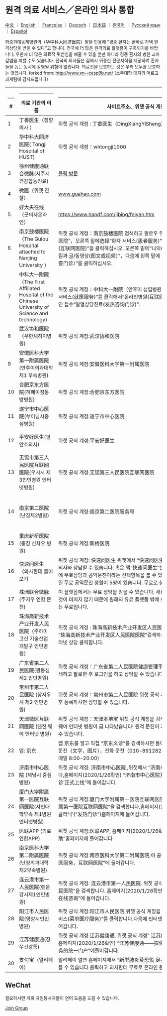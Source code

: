 # 원격 의료 서비스／온라인 의사 통합

[中文](./README.md) ｜ [English](./README-en.md) ｜ [Française](./README-fr.md) ｜ [Deutsch](./README-de.md) ｜ [日本語](./README-jp.md) ｜ [한국어](./README-kr.md)  ｜ [Русский язык](./README-ru.md)  ｜ [Español](./README-es.md)  

 화중과대동제병원의（华中科大同济医院）말을 인용해 "경증 환자는 곧바로 가택 원격상담을 받을 수 있다"고 합니다.
전국에 더 많은 원격의료 플랫폼이 구축되기를 바랍니다.
우한에 더 많은 의료적 뒷받침을 해줄 수 있을 뿐만 아니라 경증 환자의 병원 교차 감염을 피할 수도 있습니다.
전국의 의사들은 집에서 귀중한 전문지식을 제공하여 환자들을 돕는 동시에 감염될 위험이 없습니다.
의료진을 보호하는 것은 우리 모두를 보호하는 것입니다.
forked from: http://www.xn--cesp9b.net/  (소주대학 대지의 어료고 과제팀에 감사드립니다）
 
 
| <hr size=1 ALIGN=CENTER> # | <hr width = 110 size=1 ALIGN=CENTER> 의료 기관의 이름 </hr> | <hr width = 500 size=1 ALIGN=CENTER> 사이트주소、위챗 공식 계정 </hr> | <hr width = 500 size=1 ALIGN=CENTER> 서비스 내용（요금 사정）</hr> | <hr width = 100 size=1 ALIGN=CENTER> 날짜 추가 </hr>  |
|---|--------------|---------------------------|-------------------------------|-----------|
| 1 |丁香医生（정향 의사 ）|위챗 공식 계정 : 丁香医生（DingXiangYiSheng） | 신형페렴을 방비하기 위한 하는 湖北(후베이) 무려 공익 진찰 | 2020/1/24 
| 2 | 华中科大同济医院( Tongji Hospital of HUST) |위챗 공식 계정：whtongji1900 |“발열환자 전문 진료”온라인 진료 기능.경증환자 댁에서 진찰을 받을 수 있습니다.（번호에 제한을 두지 않니다）| 2020/1/24 |
| 3 | 徐州健康通联合微脉(서주시건강합동진료) |[클릭 방문](https://m.myweimai.com/hd/publish/index.f94879867f3ec5e6014bed4efec5328d.html?from=singlemessage&isappinstalled=0)|무려 온라인 진찰 | 2020/1/26| 
| 4 | 微医（위챗 진찰）| www.guahao.com |무려 진찰|2020/1/24|
| 5 |好大夫在线（굿의사온라인）|https://www.haodf.com/jibing/feiyan.htm|（비용미지)|2020/1/24|
| 6 | 南京鼓楼医院（The Gulou Hospital attached to Nanjing University ）|위챗 공식 계정：南京鼓楼医院 검색하고 팔로우 위챗 공식 계정“南京鼓楼医院”，오른쪽 밑에选择“환자 서비스(患者服务)”를 선택해서  “인터넷병원(互联网医院)”을 클릭하십시오. 오른쪽 밑에“나의(我的)”로그인한 후에“그림과 글/동영상(图文或视频）”，다음에 왼쪽 밑에 “발열 검사 진료（发热筛查门诊）”를 클릭하십시오.|온라인 발열  진료|2020/1/25|
| 7 |中科大一附院（The First Affiliated Hospital of the Chinese University of Science and technology)|위챗 공식 계정：中科大一附院（안후이 성립병원）매뉴 왼쪽 밑에“진료 서비스(就医服务)”를 클릭해서“온라인병원(互联网医院)”을방문한다.온라인 접수“발열상담진료(发热咨询门诊)”.|무려 발열상담진료. 동영상으로 진료를 받거나 직접 상담합니다.。인터넷으로 진료 리포트를 검사합니다.|2020/1/25|
|8|武汉协和医院（우한셰허이병원)|위챗 공식 계정:武汉协和医院|무료 발열상담가능|2020/1/25|
|9|安徽医科大学第一附属医院(안후이의과대학 제1 부속병원)|위챗 공식 계정:安徽医科大学第一附属医院|계정 검색하시고 팔로우(关注) 누르신다음 메뉴 왼쪽 하단 “就医服务”클릭하시고 “互联网医院”클릭하시면 됩니다|무료 상담 문의|2020/1/25|
|10|合肥京东方医院(허페이징동방병원)|위챗 공식 계정:合肥京东方医院|계정 검색하시고 팔로우(关注) 하신 다음 메뉴 왼쪽 하단에 “就医服务”클릭하시고”互联网医院”클릭하시면 무료 발열 상담 가능합니다|무료 상담|2020/1/25|
|11|遂宁市中心医院(쑤이닝시중심병원)|위챗 공식 계정:遂宁市中心医院|遂宁市中心医院온라인 병원에 들어가시고 “在线问诊”클릭하시고,”发热门诊”클릭,문의하실 의사선생님을 선택해주신후에,”图文问诊”선택하시면 됩니다.|온라인 병원 발열상담|2020/1/25|
|12|平安好医生(평안호의사)|위챗 공식 계정:平安好医生|계정 검색하시고 첫 페이지 중앙에 “疫情问诊”클릭하시고 “冠状病毒问诊”클릭하시면 됩니다|크로나바아러스 상담해드립니다|2020/1/25|
|13|无锡市第三人民医院互联网医院(우시시 제3인민병원 인터넷병원) |위챗 공식 계정:无锡第三人民医院互联网医院|계정 검색하고 구독 누르신다음 첫 페이지에 “图文问诊”이랑 “视频问诊”이 있습니다. |두가지 방식으로 상담 받으 실수 있음|2020/1/25|
|14|南京第二医院(난징제2병원)|위챗 공식 계정:南京第二医院服务号|홈페이지에 있는”互联网医院”클릭 하셔서 들어 가신 다음“图文问诊”, 혹은 “视频问诊”선택해주시면 됩니다|발열문의,사진혹은 문자형식,화상통화로도 문의 가능합니다.|2020/1/25|
|15|重庆新桥医院(충칭 신차오 병원)|위챗 공식 계정:新桥医院|계정 검색하시고 구독 누르신 다음 “掌上医院”클릭하시고 온라인으로실시간 문의 가능합니다.|2020/1/25|
| 16 |快速问医生（의사한테 물어보기  | 위챗 공식 계정: 快速问医生 위챗에서 “快速问医生”를 검색하시면 무료로 의사와 상담할 수 있습니다. 혹은 앱“快速问医生”는 다운로드 해 홈페이지에 무료상담과 공익문진이라는 선택항목을 볼 수 있습니다. 앱의 의사마다 매일 무료 공익문진 정원이 5명이 있습니다.   무료로 상담 가능| 무료와 유료 있음| 2020/1/25| 
| 17 | 株洲联合微脉 (주저우 연합 문진) | 이 플랫폼에서는 무료 상담을 받을 수 있습니다. 새로운 플랫폼을 제작 하는 것이 미치지 않기 때문에 원래의 유료 플랫폼 밖에 쓰지 못하지마 계산할 때는 무료입니다. |온라인 문진 | 2020/1/25 |
|18 |珠海高新技术产业开发人民医院（주하이 고신 기술산업 개발구 인민병원） | 위챗 공식 계정 : 珠海高新技术产业开发区人民医院医院 위챗 애플릿에서 “珠海高新技术产业开发区人民医院医院”검색하시고 오른쪽에 나오는 인터넷 상담 클릭합니다.| 인터넷 상담 | 2020/1/25 |
| 19 | 广东省第二人民医院(광동성 제2 인민병원) | 위챗 공식 계정：广东省第二人民医院健康管理平台 위챗 공식 계정을 검색하고 팔로한 후 로그인을 하고 상담할 수 있습니다.|온라인 상담|2020/1/25|
| 20 | 常州市第二人民医院 (창저우시 제2 인민병원) | 위챗 공식 계정：常州市第二人民医院 위챗 공식 계정을 검색하고 팔로한 후 등록하시면 상담할 수 있습니다. | 온라인 열증 진찰실 |2020/1/25|
| 21 | 天津微医互联网医院 (톈진 웨이 인터넷 병원)| 위챗 공식 계정：天津本地宝 위챗 공식 계정을 검색하고  홈페이지에서 천진 웨이 인터넷 병원이 급 나타났습니다! 원격 문진이 가능해 교차 감염 예방할 수 있습니다. | 원격 문진 |2020/1/26|
| 22 | 앱: 京东|앱 京东를 열고 직접 “京东义诊”를 검색하시면 들어갈 수 있습니다.  급속한 문진（文字，图片），전화 문진（010-89128261；010-89128263 매일 8:00-20:00）| 급속한 문진과 전화 문진|2020/1/26|
| 23 | 济南市中心医院 (제남시 중심병원) | 위챗 공식 계정: 济南市中心医院 ,위챗에서 “济南市中心医院”을 검색합니다,홈페이지(2020/1/26확인) “济南市中心医院互联网医院’发热咨询门诊’正式上线”에 들어갑니다. |온라인 문진|2020/1/26|
| 24 |厦门大学附属第一医院互联网医院(샤먼대학부속 제1병원 인터넷병원)|위챗 공식 계정:厦门大学附属第一医院互联网医院.공식계정“厦门大学附属第一医院互联网医院”을 검색합니다,홈페이지(2020/1/26확인) ‘발열 클리닉’(“发热门诊”)홈페이지에 들어갑니다.|온라인 문진|2020/1/26|
| 25 |医联APP (의료 연합APP)| 위챗 공식 계정:医联APP, 홈페이지(2020/1/26확인) “疫情防控，在线求助”홈페이지에 들어갑니다. | 7*24시간 상담| 2020/1/26|
| 26 |南京医科大学第二附属医院(난징의과대학 제2부속병원)|위챗 공식 계정:南京医科大学第二附属医院,이 공식 계정을 검색하고 “就医服务，互联网医院”에 들어갑니다.| 인터넷 병원|2020/1/26|
| 27 |连云港市第一人民医院(롄운강시제1인민병원)|위챗 공식 계정: 连云港市第一人民医院. 위챗 공식 계정 “连云港市第一人民医院”을 검색합니다. 홈페이지(2020/1/26확인) “为发热患者提供免费在线咨询”에 들어갑니다.| 발열 환자를 위해 무료 온라인 상담을 제공하다|2020/1/26|
| 28 |阳江市人民医院(양장시인민병원)|위챗 공식 계정:阳江市人民医院  위챗 공식 계정을 검색하고 “메뉴 의료 서비스(菜单医疗服务)”를 클릭합니다.다음에 인터넷병원(互联网医院)에 들어갑니다. |인터넷병원|2020/1/26|
| 29 |江苏健康通(장쑤건강퉁)|위챗 공식 계정:江苏健康通, 위챗 공식 계정” 江苏健康通”을 검색합니다. 홈페이지(2020/1/26확인) “江苏健康通――提供免费发热门诊咨询服务的统一门户”에들어갑니다.| 무료 발열 클리닉|2020/1/26|
| 30 | 支付宝（알리페이）|알리페이 열면 홈페이지에서  “新型肺炎莫恐慌 足不出户免费问医生” 를 볼 수 있습니다.클릭하고 의사한테 무료로 온라인 문진을 할 수 있습니다.| 알리페이는 우한 시민들에게 자선 치료 입구를 제공합니다.흔한 병에 대한 문제를 온라인으로 자문할 수 있습니다.| 2020/1/26|| 31 | 中山大学附属第三医院(중산대학부속 제3병원  )|                           | 무료 자문 | 2020/1/26|| 32 | 기타|                           |                               |           || 33 | 기타|                           |                               |           | P.S. 기술자로서 우리는 우한 재해 지역의 인민들  위해 무언가를 할 수 있을지에 대해 항상 생각합니다 .쑤저우대학교 왕딩교수팀 정리하는 메시지를 보고 매우 유용하고 의미가 있다고 생각합니다.이제 재해 지역의 전염 상황은 아주 심합니다.원격 문진과 온라인 의료가 우한 인민에게 더 빨리 의료 자원에 신속하게 대응하고  상호 감염 유효하게 방지할 수 있습니다.우리는 여러분에게 함께 전염 상황을 정리하기 바랍니다.한 사람의 힘은 한계가 있습니다.하지만 우리는 함께 노력해서 전국 인민 심지어 전세계 인민들을 도움을 드릴 수 있습니다.(순백행렬팀 드림)

## WeChat

필요하시면 저희 자원봉사자들이 언어 도움을 드릴 수 있습니다.

[Join Group](https://ftp.bmp.ovh/imgs/2020/01/467660a80df4094e.png)
